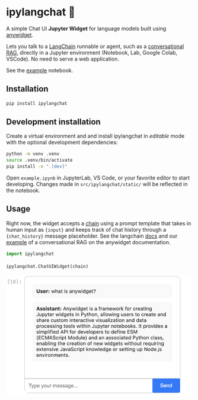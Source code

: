 # ipylangchat 💬

A simple Chat UI **Jupyter Widget** for language models built using [anywidget](https://anywidget.dev). 

Lets you talk to a [LangChain](https://www.langchain.com/) runnable or agent, such as a [conversational RAG](https://python.langchain.com/v0.2/docs/tutorials/rag/), directly in a Jupyter environment (Notebook, Lab, Google Colab, VSCode). No need to serve a web application.

See the [example](./example.ipynb) notebook.

## Installation

```sh
pip install ipylangchat
```

## Development installation

Create a virtual environment and and install ipylangchat in *editable* mode with the
optional development dependencies:

```sh
python -m venv .venv
source .venv/bin/activate
pip install -e ".[dev]"
```

Open `example.ipynb` in JupyterLab, VS Code, or your favorite editor
to start developing. Changes made in `src/ipylangchat/static/` will be reflected
in the notebook.

## Usage

Right now, the widget accepts a [chain](https://python.langchain.com/v0.1/docs/expression_language/interface/) using a prompt template that takes in human input as `{input}` and keeps track of chat history through a `{chat_history}` message placeholder. See the langchain [docs](https://python.langchain.com/v0.2/docs/how_to/qa_chat_history_how_to/) and our [example](./example.ipynb) of a conversational RAG on the anywidget documentation.

```python
import ipylangchat

ipylangchat.ChatUIWidget(chain)
```

![Image of a ChatUIWidget](image.png)
